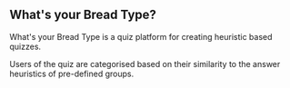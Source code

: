 What's your Bread Type?
----------------------

What's your Bread Type is a quiz platform for creating heuristic based quizzes.

Users of the quiz are categorised based on their similarity to the answer heuristics of pre-defined groups.
